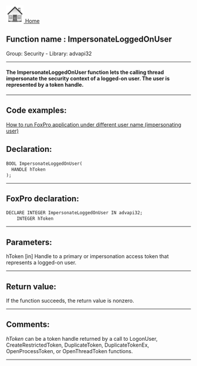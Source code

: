 [<img src="../../images/home.png"> Home ](https://github.com/VFPX/Win32API)  

## Function name : ImpersonateLoggedOnUser
Group: Security - Library: advapi32    
***  


#### The ImpersonateLoggedOnUser function lets the calling thread impersonate the security context of a logged-on user. The user is represented by a token handle.
***  


## Code examples:
[How to run FoxPro application under different user name (impersonating user)](../../samples/sample_470.md)  

## Declaration:
```foxpro  
BOOL ImpersonateLoggedOnUser(
  HANDLE hToken
);  
```  
***  


## FoxPro declaration:
```foxpro  
DECLARE INTEGER ImpersonateLoggedOnUser IN advapi32;
	INTEGER hToken  
```  
***  


## Parameters:
hToken 
[in] Handle to a primary or impersonation access token that represents a logged-on user.  
***  


## Return value:
If the function succeeds, the return value is nonzero.  
***  


## Comments:
<Em>hToken</Em> can be a token handle returned by a call to LogonUser, CreateRestrictedToken, DuplicateToken, DuplicateTokenEx, OpenProcessToken, or OpenThreadToken functions.  
  
***  


